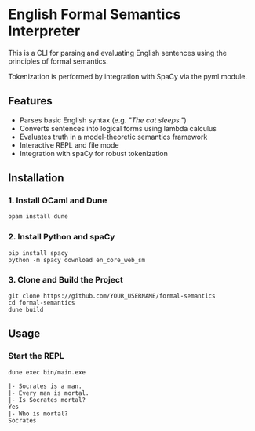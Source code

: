 
# English Formal Semantics Interpreter

This is a CLI for parsing and evaluating English sentences using the principles of formal semantics.

Tokenization is performed by integration with SpaCy via the pyml module.

## Features

- Parses basic English syntax (e.g. *"The cat sleeps."*)
- Converts sentences into logical forms using lambda calculus
- Evaluates truth in a model-theoretic semantics framework
- Interactive REPL and file mode
- Integration with spaCy for robust tokenization

## Installation

### 1. Install OCaml and Dune
```bash
opam install dune
```

### 2. Install Python and spaCy

```
pip install spacy
python -m spacy download en_core_web_sm
```

### 3. Clone and Build the Project
```
git clone https://github.com/YOUR_USERNAME/formal-semantics
cd formal-semantics
dune build
```

## Usage 

### Start the REPL
```
dune exec bin/main.exe

|- Socrates is a man.
|- Every man is mortal.
|- Is Socrates mortal?
Yes
|- Who is mortal?
Socrates
```
